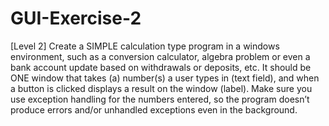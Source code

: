 # GUI-Exercise-2
[Level 2] Create a SIMPLE calculation type program in a windows environment, such as a conversion calculator, algebra problem or even a bank account update based on withdrawals or deposits, etc. It should be ONE window that takes (a) number(s) a user types in (text field), and when a button is clicked displays a result on the window (label). Make sure you use exception handling for the numbers entered, so the program doesn’t produce errors and/or unhandled exceptions even in the background.
